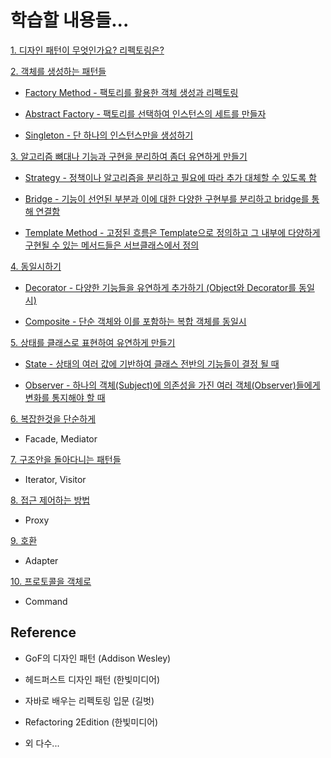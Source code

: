 # 학습할 내용들...

[1. 디자인 패턴이 무엇인가요? 리펙토링은?](https://gitlab.com/k3144/designpattern/-/blob/main/ch01/README.md)

[2. 객체를 생성하는 패턴들](https://gitlab.com/k3144/designpattern/-/blob/main/ch02/README.md)

  - [Factory Method - 팩토리를 활용한 객체 생성과 리펙토링](https://gitlab.com/k3144/designpattern/-/blob/main/ch02/02-01/README.md) 
  
  - [Abstract Factory - 팩토리를 선택하여 인스턴스의 세트를 만들자](https://gitlab.com/k3144/designpattern/-/blob/main/ch02/02-02/README.md) 
  
  - [Singleton - 단 하나의 인스턴스만을 생성하기](https://gitlab.com/k3144/designpattern/-/blob/main/ch02/02-03/README.md)

[3. 알고리즘 뼈대나 기능과 구현을 분리하여 좀더 유연하게 만들기](https://gitlab.com/k3144/designpattern/-/blob/main/ch03/README.md)

  - [Strategy - 정책이나 알고리즘을 분리하고 필요에 따라 추가 대체할 수 있도록 함](https://gitlab.com/k3144/designpattern/-/blob/main/ch03/03-01/README.md)
  
  - [Bridge - 기능이 선언된 부분과 이에 대한 다양한 구현부를 분리하고 bridge를 통해 연결함](https://gitlab.com/k3144/designpattern/-/blob/main/ch03/03-02/README.md)

  - [Template Method - 고정된 흐름은 Template으로 정의하고 그 내부에 다양하게 구현될 수 있는 메서드들은 서브클래스에서 정의](https://gitlab.com/k3144/designpattern/-/blob/main/ch03/03-03/README.md)

[4. 동일시하기](https://gitlab.com/k3144/designpattern/-/blob/main/ch04/README.md)
  
  - [Decorator - 다양한 기능들을 유연하게 추가하기 (Object와 Decorator를 동일시)](https://gitlab.com/k3144/designpattern/-/blob/main/ch04/04-01/README.md)
  
  - [Composite - 단순 객체와 이를 포함하는 복합 객체를 동일시](https://gitlab.com/k3144/designpattern/-/blob/main/ch04/04-02/README.md)
  
[5. 상태를 클래스로 표현하여 유연하게 만들기](https://gitlab.com/k3144/designpattern/-/blob/main/ch05/README.md)

  - [State - 상태의 여러 값에 기반하여 클래스 전반의 기능들이 결정 될 때](https://gitlab.com/k3144/designpattern/-/blob/main/ch05/05-01/README.md)
  
  - [Observer - 하나의 객체(Subject)에 의존성을 가진 여러 객체(Observer)들에게 변화를 통지해야 할 때](https://gitlab.com/k3144/designpattern/-/blob/main/ch05/05-02/README.md) 

[6. 복잡한것을 단순하게](https://gitlab.com/k3144/designpattern/-/blob/main/ch6/README.md)

  - Facade, Mediator 

[7. 구조안을 돌아다니는 패턴들](https://gitlab.com/k3144/designpattern/-/blob/main/ch7/README.md)

  - Iterator, Visitor

[8. 접근 제어하는 방법](https://gitlab.com/k3144/designpattern/-/blob/main/ch8/README.md)

  - Proxy
  
[9. 호환](https://gitlab.com/k3144/designpattern/-/blob/main/ch9/README.md)

  - Adapter

[10. 프로토콜을 객체로](https://gitlab.com/k3144/designpattern/-/blob/main/ch10/README.md)

  - Command


## Reference

 - GoF의 디자인 패턴 (Addison Wesley)

 - 헤드퍼스트 디자인 패턴 (한빛미디어) 
 
 - 자바로 배우는 리펙토링 입문 (길벗)

 - Refactoring 2Edition (한빛미디어)

 - 외 다수...
 

